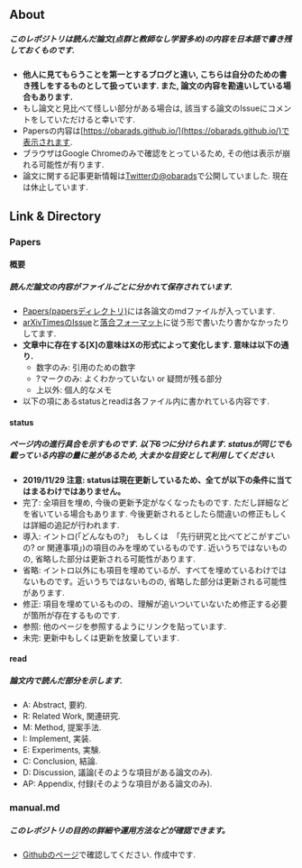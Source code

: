 ## About
##### このレポジトリは読んだ論文(点群と教師なし学習多め)の内容を日本語で書き残しておくものです.  
- **他人に見てもらうことを第一とするブログと違い, こちらは自分のための書き残しをするものとして扱っています. また, 論文の内容を勘違いしている場合もあります.**
- もし論文と見比べて怪しい部分がある場合は, 該当する論文のIssueにコメントをしていただけると幸いです.
- Papersの内容は[https://obarads.github.io/](https://obarads.github.io/)で表示されます. 
- ブラウザはGoogle Chromeのみで確認をとっているため, その他は表示が崩れる可能性が有ります.
- 論文に関する記事更新情報は[Twitterの@obarads](https://twitter.com/obarads)で公開していました. 現在は休止しています.

## Link & Directory
### Papers
#### 概要
##### 読んだ論文の内容がファイルごとに分かれて保存されています.
- [Papers(papersディレクトリ)](./papers)には各論文のmdファイルが入っています. 
- [arXivTimesのIssue](https://github.com/arXivTimes/arXivTimes)と[落合フォーマット](https://www.slideshare.net/Ochyai/1-ftma15?ref=http://lafrenze.hatenablog.com/entry/2015/08/04/120205)に従う形で書いたり書かなかったりしてます. 
- **文章中に存在する[X]の意味はXの形式によって変化します. 意味は以下の通り.**
    - 数字のみ: 引用のための数字
    - ?マークのみ: よくわかっていない or 疑問が残る部分
    - 上以外: 個人的なメモ
- 以下の項にあるstatusとreadは各ファイル内に書かれている内容です.

#### status
##### ページ内の進行具合を示すものです. 以下6つに分けられます. statusが同じでも載っている内容の量に差があるため, 大まかな目安として利用してください.  
- **2019/11/29 注意: statusは現在更新しているため、全てが以下の条件に当てはまるわけではありません。**
- 完了: 全項目を埋め, 今後の更新予定がなくなったものです. ただし詳細などを省いている場合もあります. 今後更新されるとしたら間違いの修正もしくは詳細の追記が行われます. 
- 導入: イントロ(「どんなもの?」　もしくは　「先行研究と比べてどこがすごいの? or 関連事項」)の項目のみを埋めているものです. 近いうちではないものの, 省略した部分は更新される可能性があります.
- 省略: イントロ以外にも項目を埋めているが、すべてを埋めているわけではないものです。近いうちではないものの, 省略した部分は更新される可能性があります.
- 修正: 項目を埋めているものの、理解が追いついていないため修正する必要が箇所が存在するものです.
- 参照: 他のページを参照するようにリンクを貼っています.
- 未完: 更新中もしくは更新を放棄しています.

#### read
##### 論文内で読んだ部分を示します. 
- A: Abstract, 要約. 
- R: Related Work, 関連研究. 
- M: Method, 提案手法. 
- I: Implement, 実装. 
- E: Experiments, 実験. 
- C: Conclusion, 結論. 
- D: Discussion, 議論(そのような項目がある論文のみ).
- AP: Appendix, 付録(そのような項目がある論文のみ).

### manual.md
##### このレポジトリの目的の詳細や運用方法などが確認できます。
- [Githubのページ](https://github.com/Obarads/obarads.github.io/blob/master/manual.md)で確認してください. 作成中です.
